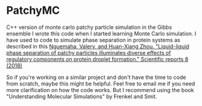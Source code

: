 # PatchyMC
C++ version of monte carlo patchy particle simulation in the Gibbs ensemble
I wrote this code when I started learning Monte Carlo simulation. I have used to code to simulate phase separation in protein systems as described in this [Nguemaha, Valery, and Huan-Xiang Zhou. "Liquid-liquid phase separation of patchy particles illuminates diverse effects of regulatory components on protein droplet formation." Scientific reports 8 (2018)](https://www.nature.com/articles/s41598-018-25132-1) 

So if you're working on a similar project and don't have the time to code from scratch, maybe this might be helpful. Feel free to email me if you need more clarification on how the code works. But I recommend using the book "Understanding Molecular Simulations" by Frenkel and Smit. 
